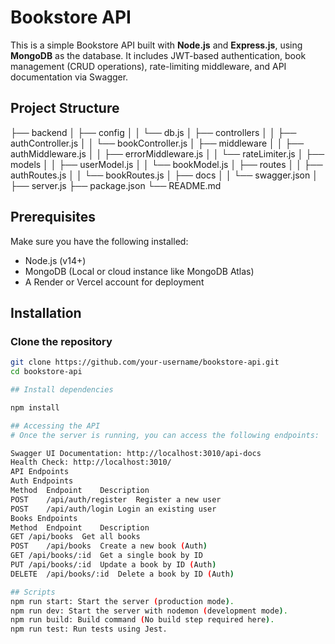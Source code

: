 # Bookstore API

This is a simple Bookstore API built with **Node.js** and **Express.js**, using **MongoDB** as the database. It includes JWT-based authentication, book management (CRUD operations), rate-limiting middleware, and API documentation via Swagger.

## Project Structure

├── backend
│   ├── config
│   │   └── db.js
│   ├── controllers
│   │   ├── authController.js
│   │   └── bookController.js
│   ├── middleware
│   │   ├── authMiddleware.js
│   │   ├── errorMiddleware.js
│   │   └── rateLimiter.js
│   ├── models
│   │   ├── userModel.js
│   │   └── bookModel.js
│   ├── routes
│   │   ├── authRoutes.js
│   │   └── bookRoutes.js
│   ├── docs
│   │   └── swagger.json
│   ├── server.js
├── package.json
└── README.md


## Prerequisites

Make sure you have the following installed:
- Node.js (v14+)
- MongoDB (Local or cloud instance like MongoDB Atlas)
- A Render or Vercel account for deployment

## Installation

### Clone the repository

```bash
git clone https://github.com/your-username/bookstore-api.git
cd bookstore-api

## Install dependencies

npm install

## Accessing the API
# Once the server is running, you can access the following endpoints:

Swagger UI Documentation: http://localhost:3010/api-docs
Health Check: http://localhost:3010/
API Endpoints
Auth Endpoints
Method	Endpoint	Description
POST	/api/auth/register	Register a new user
POST	/api/auth/login	Login an existing user
Books Endpoints
Method	Endpoint	Description
GET	/api/books	Get all books
POST	/api/books	Create a new book (Auth)
GET	/api/books/:id	Get a single book by ID
PUT	/api/books/:id	Update a book by ID (Auth)
DELETE	/api/books/:id	Delete a book by ID (Auth)

## Scripts
npm run start: Start the server (production mode).
npm run dev: Start the server with nodemon (development mode).
npm run build: Build command (No build step required here).
npm run test: Run tests using Jest.